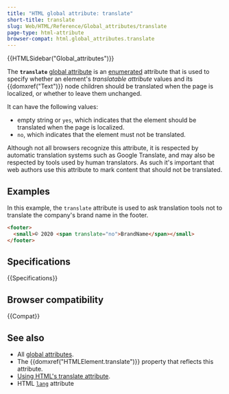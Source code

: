 ```yaml
---
title: "HTML global attribute: translate"
short-title: translate
slug: Web/HTML/Reference/Global_attributes/translate
page-type: html-attribute
browser-compat: html.global_attributes.translate
---
```


{{HTMLSidebar("Global_attributes")}}

The **`translate`** [global attribute](/en-US/docs/Web/HTML/Reference/Global_attributes) is an [enumerated](/en-US/docs/Glossary/Enumerated) attribute that is used to specify whether an element's _translatable attribute_ values and its {{domxref("Text")}} node children should be translated when the page is localized, or whether to leave them unchanged.

It can have the following values:

- empty string or `yes`, which indicates that the element should be translated when the page is localized.
- `no`, which indicates that the element must not be translated.

Although not all browsers recognize this attribute, it is respected by automatic translation systems such as Google Translate, and may also be respected by tools used by human translators. As such it's important that web authors use this attribute to mark content that should not be translated.

## Examples

In this example, the `translate` attribute is used to ask translation tools not to translate the company's brand name in the footer.

```html
<footer>
  <small>© 2020 <span translate="no">BrandName</span></small>
</footer>
```

## Specifications

{{Specifications}}

## Browser compatibility

{{Compat}}

## See also

- All [global attributes](/en-US/docs/Web/HTML/Reference/Global_attributes).
- The {{domxref("HTMLElement.translate")}} property that reflects this attribute.
- [Using HTML's translate attribute](https://www.w3.org/International/questions/qa-translate-flag).
- HTML [`lang`](/en-US/docs/Web/HTML/Reference/Global_attributes/lang) attribute
